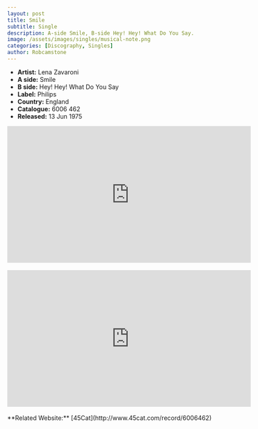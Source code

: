 ```yaml
---
layout: post
title: Smile
subtitle: Single
description: A-side Smile, B-side Hey! Hey! What Do You Say.
image: /assets/images/singles/musical-note.png
categories: [Discography, Singles]
author: Robcamstone
---
```


<!-- ![27575622609](27575622609.jpg) -->

* **Artist:** Lena Zavaroni
* **A side:** Smile
* **B side:** Hey! Hey! What Do You Say
* **Label:** Philips
* **Country:** England
* **Catalogue:** 6006 462
* **Released:** 13 Jun 1975

<div class="responsive-video">
<iframe width="560" height="315" src="https://www.youtube-nocookie.com/embed/SnoVhd725zY?rel=0" frameborder="0" allow="accelerometer; autoplay; encrypted-media; gyroscope; picture-in-picture" allowfullscreen></iframe>
</div>
<br />
<div class="responsive-video">
<iframe width="560" height="315" src="https://www.youtube-nocookie.com/embed/6KbkUiGtWBM?rel=0" frameborder="0" allow="accelerometer; autoplay; encrypted-media; gyroscope; picture-in-picture" allowfullscreen></iframe>
</div>
<br />
**Related Website:**
<span class="post-categories">[45Cat](http://www.45cat.com/record/6006462)</span>

<!--

{% for post in site.categories.singles %}
 <li><span>{{ post.date | date_to_string }}</span> &nbsp; <a href="{{ post.url }}">{{ post.title }}</a></li>
{% endfor %}

-->
